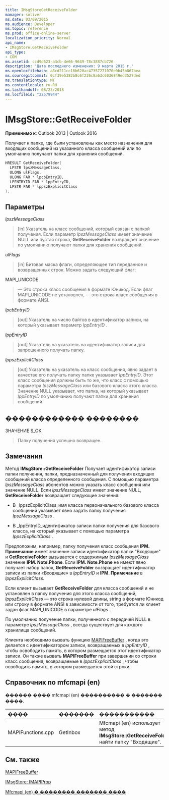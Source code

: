```yaml
---
title: IMsgStoreGetReceiveFolder
manager: soliver
ms.date: 03/09/2015
ms.audience: Developer
ms.topic: reference
ms.prod: office-online-server
localization_priority: Normal
api_name:
- IMsgStore.GetReceiveFolder
api_type:
- COM
ms.assetid: ccd9d623-a3cb-4e66-9649-78c3887cb726
description: 'Дата последнего изменения: 9 марта 2015 г.'
ms.openlocfilehash: a8cd211cc16b620ac47357271070e0b45b867bea
ms.sourcegitcommit: 0cf39e5382b8c6f236c8a63c6036849ed3527ded
ms.translationtype: MT
ms.contentlocale: ru-RU
ms.lasthandoff: 08/23/2018
ms.locfileid: "22579944"
---
```

# <a name="imsgstoregetreceivefolder"></a>IMsgStore::GetReceiveFolder

  
  
**Применимо к**: Outlook 2013 | Outlook 2016 
  
Получает к папке, где были установлены как место назначения для входящих сообщений из указанного класса сообщений или по умолчанию получают папки для хранения сообщений.
  
```cpp
HRESULT GetReceiveFolder(
  LPSTR lpszMessageClass,
  ULONG ulFlags,
  ULONG FAR * lpcbEntryID,
  LPENTRYID FAR * lppEntryID,
  LPSTR FAR * lppszExplicitClass
);
```

## <a name="parameters"></a>Параметры

 _lpszMessageClass_
  
> [in] Указатель на класс сообщений, который связан с папкой получения. Если параметр _lpszMessageClass_ имеет значение NULL или пустая строка, **GetReceiveFolder** возвращает значение по умолчанию получают папки для хранения сообщений. 
    
 _ulFlags_
  
> [in] Битовая маска флаги, определяющее тип переданное и возвращенных строк. Можно задать следующий флаг:
    
MAPI_UNICODE 
  
> — Это строка класс сообщения в формате Юникод. Если флаг MAPI_UNICODE не установлен, — это строка класс сообщения в формате ANSI.
    
 _lpcbEntryID_
  
> [out] Указатель на число байтов в идентификатор записи, на который указывает параметр _lppEntryID_ . 
    
 _lppEntryID_
  
> [out] Указатель на указатель на идентификатор записи для запрошенного получать папку.
    
 _lppszExplicitClass_
  
> [out] Указатель на указатель на класс сообщения, явно задает в качестве его получать папку папке указывает _lppEntryID_. Этот класс сообщения должны быть то же, что класс с помощью параметра _lpszMessageClass_ или базового класса этого класса. Значение NULL указывает, что папка, на который указывает _lppEntryID_ по умолчанию получают папки для хранения сообщений. 
    
## <a name="return-value"></a>������������ ��������

ЗНАЧЕНИЕ S_OK 
  
> Папку получения успешно возвращен.
    
## <a name="remarks"></a>Замечания

Метод **IMsgStore::GetReceiveFolder** Получает идентификатор записи папки получения, папки, предназначенный для получения входящих сообщений класса определенного сообщения. С помощью параметра _lpszMessageClass_ абонентов можно указать класс сообщения или значение NULL. Если _lpszMessageClass_ имеет значение NULL, **GetReceiveFolder** возвращает следующие значения: 
  
- В _lppszExplicitClass_имя класса первоначального базового класса сообщений указывает явно задать папку получения _lpszMessageClass_ . 
    
- В _lppEntryID_идентификатор записи папки получения для базового класса, на который указывает с помощью параметра _lppszExplicitClass_ . 
    
Предположим, например, папку получения класс сообщения **IPM. Примечание** имеет значение записи идентификатор папки "Входящие" и **GetReceiveFolder** вызывается с содержимым _lpszMessageClass_ значение **IPM. Note.Phone**. Если **IPM. Note.Phone** не имеют явно получает набор папок, **GetReceiveFolder** возвращает идентификатор записи из папки «Входящие» в _lppEntryID_ и **IPM. Примечание** в _lppszExplicitClass_.
  
Если клиент вызывает **GetReceiveFolder** для класса сообщений и не установлен в папку получения для этого класса сообщений, _lppszExplicitClass_ — это строка нулевой длины, string в формате Юникод или строку в формате ANSI в зависимости от того, требуется ли клиент задан флаг MAPI_UNICODE в параметре _ulFlags_ . 
  
По умолчанию получение папки, полученного с передачей NULL в параметре _lpszMessageClass_ , всегда существует для каждого хранилища сообщений. 
  
Клиента необходимо вызвать функцию [MAPIFreeBuffer](mapifreebuffer.md) , когда это делается с идентификатором записи, возвращаемых в _lppEntryID_ , чтобы освободить память, в котором размещается этот идентификатор записи. Он также вызвать **MAPIFreeBuffer** при завершении со строки класс сообщения, возвращаемые в _lppszExplicitClass_ , чтобы освободить память, в котором размещается этой строки. 
  
## <a name="mfcmapi-reference"></a>Справочник по mfcmapi (en)

������ ���� mfcmapi (en) ���������� � ������� ����.
  
|**����**|**�������**|**�����������**|
|:-----|:-----|:-----|
|MAPIFunctions.cpp  <br/> |GetInbox  <br/> |Mfcmapi (en) использует метод **IMsgStore::GetReceiveFolder** найти папку "Входящие".  <br/> |
   
## <a name="see-also"></a>См. также



[MAPIFreeBuffer](mapifreebuffer.md)
  
[IMsgStore: IMAPIProp](imsgstoreimapiprop.md)


[Mfcmapi (en) � �������� ������� ����](mfcmapi-as-a-code-sample.md)

